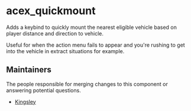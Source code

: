acex_quickmount
============

Adds a keybind to quickly mount the nearest eligible vehicle based on player distance and direction to vehicle.

Useful for when the action menu fails to appear and you're rushing to get into the vehicle in extract situations for example.


## Maintainers

The people responsible for merging changes to this component or answering potential questions.

- [Kingsley](https://github.com/jameslkingsley)
